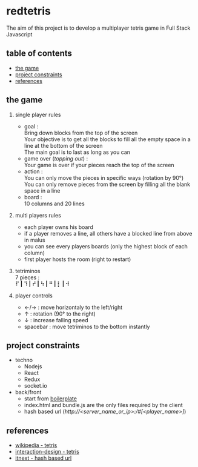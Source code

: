 # redtetris

The aim of this project is to develop a multiplayer tetris game in Full Stack Javascript

## table of contents
* [the game](#game)
* [project constraints](#constraints)
* [references](#references)

## the game <a id="game"></a>
1. single player rules
    - goal : \
        Bring down blocks from the top of the screen \
        Your objective is to get all the blocks to fill all the empty space in a line at the bottom of the screen \
        The main goal is to last as long as you can
    - game over (*topping out*) : \
        Your game is over if your pieces reach the top of the screen
    - action : \
        You can only move the pieces in specific ways (rotation by 90°) \
        You can only remove pieces from the screen by filling all the blank space in a line
    - board : \
        10 columns and 20 lines

2. multi players rules
    - each player owns his board
    - if a player removes a line, all others have a blocked line from above in malus
    - you can see every players boards (only the highest block of each column)
    - first player hosts the room (right to restart)

3. tetriminos \
    7 pieces : \
    **⠏ | ⠹ | ⠞ | ⠳ | ⠛ | ⡇ | ⠺**

4. player controls
    - ←/→ : move horizontaly to the left/right
    - ↑ : rotation (90° to the right)
    - ↓ : increase falling speed
    - spacebar : move tetriminos to the bottom instantly

## project constraints <a id="constraints"></a>
- techno
    - Nodejs
    - React
    - Redux
    - socket.io
- back/front
    - start from [boilerplate](https://github.com/redpelicans/red_tetris_boilerplate)
    - index.html and bundle.js are the only files required by the client
    - hash based url (*http://<server_name_or_ip>:<port>/#<room>[<player_name>]*)

## references <a id="references"></a>
- [wikipedia - tetris](https://en.wikipedia.org/wiki/Tetris#Game_pieces)
- [interaction-design - tetris](https://www.interaction-design.org/literature/article/a-game-explained-an-example-of-a-single-game-and-how-it-meets-the-rules-of-fun)
- [itnext - hash based url](https://itnext.io/why-using-hash-based-urls-in-your-react-spa-will-save-you-more-time-than-you-think-a21e2c560879)

